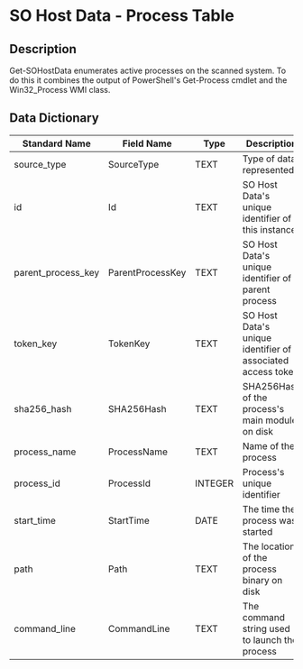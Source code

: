 # SO Host Data - Process Table

## Description
Get-SOHostData enumerates active processes on the scanned system. To do this it combines the output of PowerShell's Get-Process cmdlet and the Win32_Process WMI class.

## Data Dictionary
|Standard Name|Field Name|Type|Description|Sample Value|
|---|---|---|---|---|
|source_type|SourceType|TEXT|Type of data represented|WinEvent-Process|
|id|Id|TEXT|SO Host Data's unique identifier of this instance|BBB8A0D8A8A3EF0148FE5E4DF188E7FC39741EE4554152B9E6513FE95F4E377B|
|parent_process_key|ParentProcessKey|TEXT|SO Host Data's unique identifier of parent process|B8148C17D1C227B6D50E54CB6EF93738852340CF4682E63292F1197330BBE579|
|token_key|TokenKey|TEXT|SO Host Data's unique identifier of associated access token|8C3C0F18E053F361BF80D7BD126F67A5B7BE8241388802ABA430D751F60CD7D3|
|sha256_hash|SHA256Hash|TEXT|SHA256Hash of the process's main module on disk|CCC8538DD62F20999717E2BBAB58A18973B938968D699154DF9233698A899EFA|
|process_name|ProcessName|TEXT|Name of the process|powershell|
|process_id|ProcessId|INTEGER|Process's unique identifier|8540|
|start_time|StartTime|DATE|The time the process was started|2/20/2018 11:00:09 PM|
|path|Path|TEXT|The location of the process binary on disk|C:\Windows\System32\WindowsPowerShell\v1.0\powershell.exe|
|command_line|CommandLine|TEXT|The command string used to launch the process|"C:\Windows\System32\WindowsPowerShell\v1.0\powershell.exe"|
